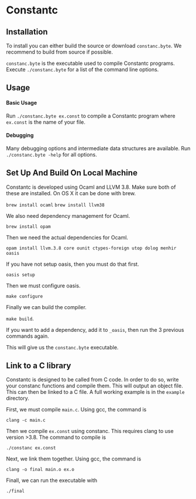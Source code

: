 # Constantc

## Installation

To install you can either build the source or download ```constanc.byte```. We recommend to build from source if possible.

```constanc.byte``` is the executable used to compile Constantc programs. Execute ```./constanc.byte``` for a list of the command line options.

## Usage

#### Basic Usage

Run ```./constanc.byte ex.const``` to compile a Constantc program where ```ex.const``` is the name of your file.

#### Debugging

Many debugging options and intermediate data structures are available. Run ```./constanc.byte -help``` for all options.

## Set Up And Build On Local Machine

Constantc is developed using Ocaml and LLVM 3.8. Make sure both of these are installed.
On OS X it can be done with brew.

 ```brew install ocaml```
 ```brew install llvm38```

We also need dependency management for Ocaml.

 ```brew install opam```

Then we need the actual dependencies for Ocaml.

 ```opam install llvm.3.8 core ounit ctypes-foreign utop dolog menhir oasis```

If you have not setup oasis, then you must do that first.

 ```oasis setup```

Then we must configure oasis.

 ```make configure```

Finally we can build the compiler.

 ```make build```.

If you want to add a dependency, add it to ```_oasis```, then run the 3 previous commands again.

This will give us the ```constanc.byte``` executable.

## Link to a C library

Constantc is designed to be called from C code. In order to do so, write your constanc functions and compile them. This will output an object file. This can then be linked to a C file. A full working example is in the `example` directory. 

First, we must compile ```main.c```. Using gcc, the command is

 ```clang -c main.c```

Then we compile ```ex.const``` using constanc. This requires clang to use version >3.8. The command to compile is

 ```./constanc ex.const```

Next, we link them together. Using gcc, the command is

 ```clang -o final main.o ex.o```

Finall, we can run the executable with

 ```./final```
